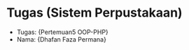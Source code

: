 # Tugas (Sistem Perpustakaan)
<ul>
  <li>Tugas: {Pertemuan5 OOP-PHP}</li>
  <li>Nama: {Dhafan Faza Permana}</li>
</ul>
